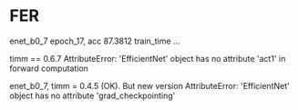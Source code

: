 # FER


enet_b0_7
epoch_17, acc 87.3812 train_time ...

timm == 0.6.7
AttributeError: 'EfficientNet' object has no attribute 'act1' in forward computation

enet_b0_7, timm = 0.4.5 (OK). But new version
AttributeError: 'EfficientNet' object has no attribute 'grad_checkpointing'